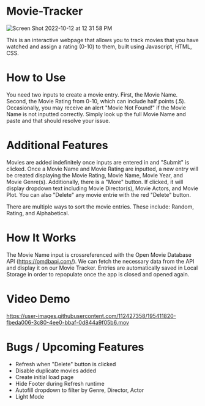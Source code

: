 # Movie-Tracker

![Screen Shot 2022-10-12 at 12 31 58 PM](https://user-images.githubusercontent.com/112427358/195409850-38884b65-2e73-475c-a4bc-dfebfb08faec.png)

This is an interactive webpage that allows you to track movies that you have watched and assign a rating (0-10) to them, built using Javascript, HTML, CSS.

# How to Use
You need two inputs to create a movie entry. First, the Movie Name. Second, the Movie Rating from 0-10, which can include half points (.5). Occasionally, you may receive an alert "Movie Not Found!" if the Movie Name is not inputted correctly. Simply look up the full Movie Name and paste and that should resolve your issue.

# Additional Features
Movies are added indefinitely once inputs are entered in and "Submit" is clicked. Once a Movie Name and Movie Rating are inputted, a new entry will be created displaying the Movie Rating, Movie Name, Movie Year, and Movie Genre(s). Additionally, there is a "More" button. If clicked, it will display dropdown text including Movie Director(s), Movie Actors, and Movie Plot. You can also "Delete" any movie entrie with the red "Delete" button.

There are multiple ways to sort the movie entries. These include: Random, Rating, and Alphabetical.

# How It Works
The Movie Name input is crossreferenced with the Open Movie Database API (https://omdbapi.com/). We can fetch the necessary data from the API and display it on our Movie Tracker. Entries are automatically saved in Local Storage in order to repopulate once the app is closed and opened again.

# Video Demo
https://user-images.githubusercontent.com/112427358/195411820-fbeda006-3c80-4ee0-bbaf-0d844a9f05b6.mov

# Bugs / Upcoming Features
- Refresh when "Delete" button is clicked
- Disable duplicate movies added
- Create initial load page
- Hide Footer during Refresh runtime
- Autofill dropdown to filter by Genre, Director, Actor
- Light Mode

